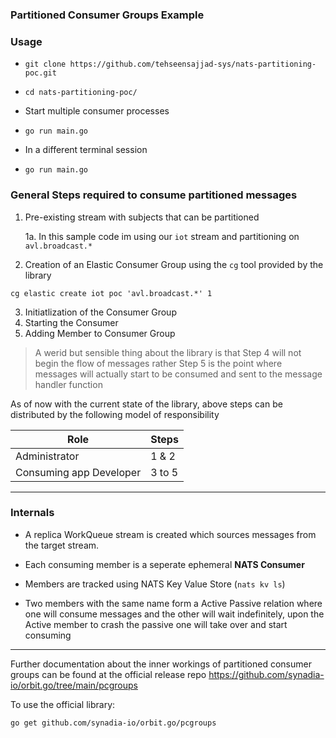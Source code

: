 ### Partitioned Consumer Groups Example

### Usage

- ```
  git clone https://github.com/tehseensajjad-sys/nats-partitioning-poc.git
  ```

- ```
  cd nats-partitioning-poc/
  ```
- Start multiple consumer processes
- ```
  go run main.go
  ```
- In a different terminal session
- ```
  go run main.go
  ```

### General Steps required to consume partitioned messages

1. Pre-existing stream with subjects that can be partitioned

   1a. In this sample code im using our `iot` stream and partitioning on `avl.broadcast.*`

2. Creation of an Elastic Consumer Group using the `cg` tool provided by the library

```
cg elastic create iot poc 'avl.broadcast.*' 1
```

3. Initiatlization of the Consumer Group
4. Starting the Consumer
5. Adding Member to Consumer Group

> A werid but sensible thing about the library is that Step 4 will not begin the flow of messages rather Step 5 is the point where messages will actually start to be consumed and sent to the message handler function

As of now with the current state of the library, above steps can be distributed by the following model of responsibility

| Role                    | Steps  |
| ----------------------- | ------ |
| Administrator           | 1 & 2  |
| Consuming app Developer | 3 to 5 |

---

### Internals

- A replica WorkQueue stream is created which sources messages from the target stream.

- Each consuming member is a seperate ephemeral **NATS Consumer**

- Members are tracked using NATS Key Value Store (`nats kv ls`)
- Two members with the same name form a Active Passive relation where one will consume messages and the other will wait indefinitely, upon the Active member to crash the passive one will take over and start consuming

---

Further documentation about the inner workings of partitioned consumer groups can be found at the official release repo
https://github.com/synadia-io/orbit.go/tree/main/pcgroups

To use the official library:

```
go get github.com/synadia-io/orbit.go/pcgroups
```
